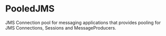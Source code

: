 # PooledJMS

JMS Connection pool for messaging applications that provides pooling for JMS Connections, Sessions and MessageProducers.

